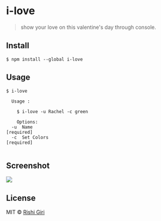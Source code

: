 # i-love

> show your love on this valentine's day through console.

## Install

```
$ npm install --global i-love
```

## Usage

```
$ i-love

  Usage :

    $ i-love -u Rachel -c green
    
    Options:
  -u  Name                                                            [required]
  -c  Set Colors                                                      [required]


```
## Screenshot

<img src="http://rishigiri.com/github/love.png"></img>

## License

MIT © [Rishi Giri](http://rishigiri.com)
